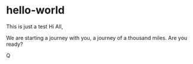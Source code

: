 # hello-world
This is just a test
Hi All, 

We are starting a journey with you, a journey of a thousand miles. 
Are you ready? 

Q
